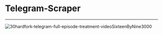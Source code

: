 # Telegram-Scraper
----------------------------------------------------------------
![30hardfork-telegram-full-episode-treatment-videoSixteenByNine3000](https://github.com/user-attachments/assets/cf469b4c-d79b-4103-b83a-c8f30e5e50ca)
